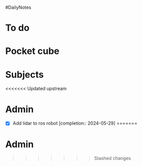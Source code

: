 #DailyNotes
# To do

# Pocket cube

# Subjects

<<<<<<< Updated upstream
# Admin
- [x] Add lidar to ros robot  [completion:: 2024-05-29]
=======
# Admin
>>>>>>> Stashed changes
